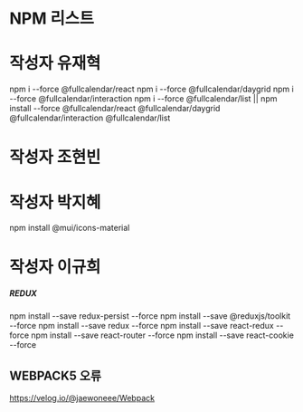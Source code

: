 # NPM 리스트

# 작성자 유재혁
 npm i --force @fullcalendar/react 
 npm i --force @fullcalendar/daygrid
 npm i --force @fullcalendar/interaction
 npm i --force @fullcalendar/list
            ||
 npm install --force @fullcalendar/react @fullcalendar/daygrid @fullcalendar/interaction @fullcalendar/list
# 작성자 조현빈

# 작성자 박지혜
npm install @mui/icons-material 
# 작성자 이규희

##### REDUX #####
npm install --save redux-persist --force
npm install --save @reduxjs/toolkit --force
npm install --save redux --force
npm install --save react-redux --force
npm install --save react-router --force
npm install --save react-cookie --force



## WEBPACK5 오류
https://velog.io/@jaewoneee/Webpack